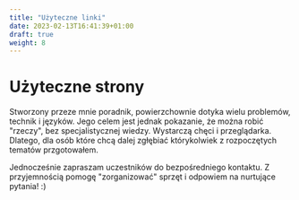 ```yaml
---
title: "Użyteczne linki"
date: 2023-02-13T16:41:39+01:00
draft: true
weight: 8
---
```

# Użyteczne strony
Stworzony przeze mnie poradnik, powierzchownie dotyka wielu problemów, technik i języków. Jego celem
jest jednak pokazanie, że można robić "rzeczy", bez specjalistycznej wiedzy. Wystarczą chęci i przeglądarka.
Dlatego, dla osób które chcą dalej zgłębiać którykolwiek z rozpoczętych tematów przgotowałem.
  
Jednocześnie zapraszam uczestników do bezpośredniego kontaktu. Z przyjemnością pomogę "zorganizować" sprzęt i odpowiem na nurtujące pytania! :)
